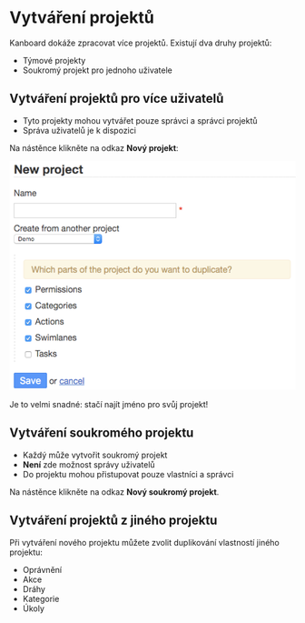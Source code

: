 Vytváření projektů
=================

Kanboard dokáže zpracovat více projektů. Existují dva druhy projektů:

- Týmové projekty
- Soukromý projekt pro jednoho uživatele

Vytváření projektů pro více uživatelů
-------------------------------------

- Tyto projekty mohou vytvářet pouze správci a správci projektů
- Správa uživatelů je k dispozici

Na nástěnce klikněte na odkaz **Nový projekt**:

![Formulář pro tvorbu projektu](../screenshots/new-project.png)

Je to velmi snadné: stačí najít jméno pro svůj projekt!

Vytváření soukromého projektu
-----------------------------

- Každý může vytvořit soukromý projekt
- **Není** zde možnost správy uživatelů
- Do projektu mohou přistupovat pouze vlastníci a správci

Na nástěnce klikněte na odkaz **Nový soukromý projekt**.

Vytváření projektů z jiného projektu
--------------------------------------

Při vytváření nového projektu můžete zvolit duplikování vlastností jiného projektu:

- Oprávnění
- Akce
- Dráhy
- Kategorie
- Úkoly